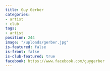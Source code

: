 ```yaml
---
title: Guy Gerber
categories:
- artist
- club
tags:
- artist
position: 244
image: "/uploads/gerber.jpg"
is-featured: false
is-front: false
is-club-featured: true
facebook: https://www.facebook.com/guygerber
---
```


